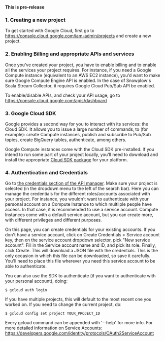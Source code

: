 **This is pre-release**
  
### 1. Creating a new project
To get started with Google Cloud, first go to https://console.cloud.google.com/iam-admin/projects and create a new project.

### 2. Enabling Billing and appropriate APIs and services
Once you've created your project, you have to enable billing and to enable all the services your project requires. For instance, if you need a Google Compute instance (equivalent to an AWS EC2 instance), you'd want to make sure Google Compute Engine API is enabled. In the case of Snowplow's Scala Stream Collector, it requires Google Cloud Pub/Sub API be enabled.

To enable/disable APIs, and check your API usage, go to https://console.cloud.google.com/apis/dashboard

### 3. Google Cloud SDK

Google provides a second way for you to interact with its services: the Cloud SDK. It allows you to issue a large number of commands, to (for example): create Compute instances, publish and subscribe to Pub/Sub topics, create BigQuery tables, authenticate, among others.  

Google Compute instances come with the Cloud SDK pre-installed. If you intend to run some part of your project locally, you'll need to download and install the appropriate [Cloud SDK package](https://cloud.google.com/sdk/) for your platform.

### 4. Authentication and Credentials

Go to [the credentials section of the API manager](https://console.cloud.google.com/apis/credentials). Make sure your project is selected (in the dropdown menu to the left of the search bar). Here you can manage the credentials for the different roles/accounts associated with your project. For instance, you wouldn't want to authenticate with your personal account on a Compute Instance to which multilple people have access. In that case, it is recommended to use a service account. Compute Instances come with a default service account, but you can create more, with different privileges and different purposes.  
  
On this page, you can create credentials for your existing accounts. If you don't have a service account, click on Create Credentials > Service account key, then on the service account dropdown selector, pick "New service account". Fill in the Service account name and ID, and pick its role. Finally, click Create. This will download a JSON file with the credentials. This is the only occasion in which this file can be downloaded, so save it carefully. You'll need to place this file wherever you need this service account to be able to authenticate.  

You can also use the SDK to authenticate (if you want to authenticate with your personal account), doing:

    $ gcloud auth login

If you have multiple projects, this will default to the most recent one you worked on. If you need to change the current project, do:

    $ gcloud config set project YOUR_PROJECT_ID

Every gcloud command can be appended with '--help' for more info. For more detailed information on Service Accounts: https://developers.google.com/identity/protocols/OAuth2ServiceAccount
